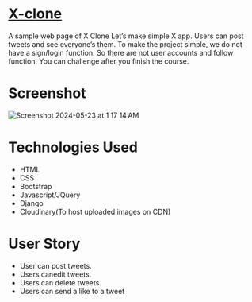 # [X-clone](https://x-clone-f72v.onrender.com/)
A sample web page of X Clone Let’s make simple X app. Users can post tweets and see everyone’s them. To make the project simple, we do not have a sign/login function. So there are not user accounts and follow function. You can challenge after you finish the course.
# Screenshot
![Screenshot 2024-05-23 at 1 17 14 AM](https://github.com/SubhamRakshit97/Xclone/assets/111345784/8fbeb176-8a9b-44ca-a870-8396b5db9bda)
# Technologies Used
* HTML
* CSS
* Bootstrap
* Javascript/JQuery
* Django
* Cloudinary(To host uploaded images on CDN)
# User Story
* User can post tweets.
* Users canedit tweets.
* Users can delete tweets.
* Users can send a like to a tweet

